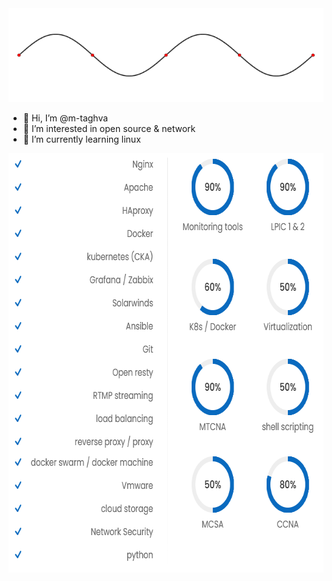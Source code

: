 <img src="wave.gif" height="150" width="640" />

- 👋 Hi, I’m @m-taghva
- 👀 I’m interested in open source & network
- 🌱 I’m currently learning linux

 <img src="mtinfo.png" width="671" height="671"/>
<!--- 
m-taghva/m-taghva is a ✨ special ✨ repository because its `README.md` (this file) appears on your GitHub profile.
You can click the Preview link to take a look at your changes.
--->

